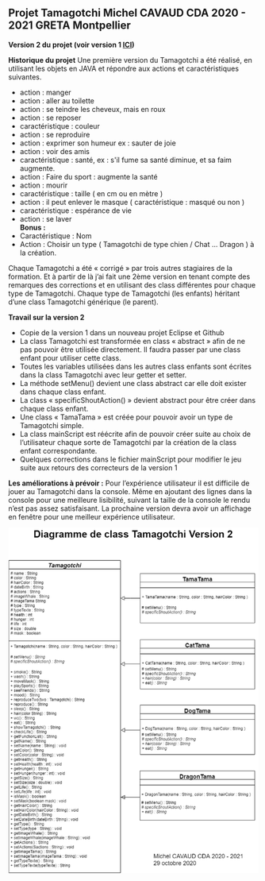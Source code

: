 ## **Projet Tamagotchi Michel CAVAUD CDA 2020 - 2021 GRETA Montpellier**

**Version 2 du projet (voir version 1 [ICI](https://github.com/Michel-Cavaud/Tamamgotchi))**

**Historique du projet**
Une première version du Tamagotchi a été réalisé, en utilisant les objets en JAVA et répondre aux actions et caractéristiques suivantes.
- action : manger  
- action : aller au toilette  
- action : se teindre les cheveux, mais en roux  
- action : se reposer  
- caractéristique : couleur  
- action : se reproduire  
- action : exprimer son humeur ex : sauter de joie  
- action : voir des amis  
- caractéristique : santé, ex : s'il fume sa santé diminue, et sa faim augmente.  
- action : Faire du sport : augmente la santé  
- action : mourir  
- caractéristique : taille ( en cm ou en mètre )  
- action : il peut enlever le masque ( caractéristique : masqué ou non )  
- caractéristique : espérance de vie  
- action : se laver  
**Bonus :**  
- Caractéristique : Nom  
- Action : Choisir un type ( Tamagotchi de type chien / Chat ... Dragon ) à la création.

Chaque Tamagotchi a été « corrigé » par trois autres stagiaires de la formation. Et à partir de là j’ai fait une 2ème version en tenant compte des remarques des corrections et en utilisant des class différentes pour chaque type de Tamagotchi. Chaque type de Tamagotchi (les enfants) héritant d’une class Tamagotchi générique (le parent).

**Travail sur la version 2**

 - Copie de la version 1 dans un nouveau projet Eclipse et Github
 - La class Tamagotchi est transformée en class « abstract » afin de ne
   pas pouvoir être utilisée directement. Il faudra passer par une class
   enfant pour utiliser cette class.
 - Toutes les variables utilisées dans les autres class enfants sont
   écrites dans la class Tamagotchi avec leur getter et setter.
 - La méthode setMenu() devient une class abstract car elle doit exister
   dans chaque class enfant.
 - La class « specificShoutAction() » devient abstract pour être
   créer dans chaque class enfant.
 - Une class « TamaTama » est créée pour pouvoir avoir un type de
   Tamagotchi simple.
 - La class mainScript est réécrite afin de pouvoir créer suite au choix
   de l’utilisateur chaque sorte de Tamagotchi par la création de la
   class enfant correspondante.
 - Quelques corrections dans le fichier mainScript pour modifier le jeu
   suite aux retours des correcteurs de la version 1

**Les améliorations à prévoir :**
Pour l’expérience utilisateur il est difficile de jouer au Tamagotchi dans la console. Même en ajoutant des lignes dans la console pour une meilleure lisibilité, suivant la taille de la console le rendu n’est pas assez satisfaisant. La prochaine version devra avoir un affichage en fenêtre pour une meilleur expérience utilisateur.

![Diagramme de class](https://github.com/Michel-Cavaud/TamamgotchiV2/raw/master/Images/Diagramme%20de%20class%20Tamagotchi%20V2.png)
